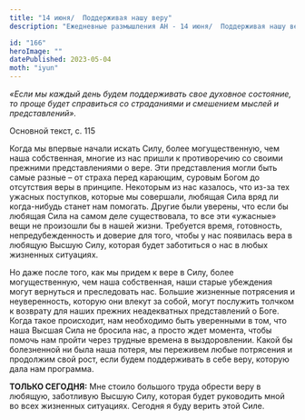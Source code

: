 ```yaml
---
title: "14 июня/  Поддерживая нашу веру"
description: "Ежедневные размышления АН - 14 июня/  Поддерживая нашу веру"

id: "166"
heroImage: ""
datePublished: 2023-05-04
moth: "iyun"
---
```


_«Если мы каждый день будем поддерживать свое духовное состояние, то проще
будет справиться со страданиями и смешением мыслей и представлений»._

Основной текст, с. 115

Когда мы впервые начали искать Силу, более могущественную, чем наша
собственная, многие из нас пришли к противоречию со своими прежними
представлениями о вере. Эти представления могли быть самые разные – от страха
перед карающим, суровым Богом до отсутствия веры в принципе. Некоторым из нас
казалось, что из-за тех ужасных поступков, которые мы совершали, любящая Сила
вряд ли когда-нибудь станет нам помогать. Другие были уверены, что если бы
любящая Сила на самом деле существовала, то все эти «ужасные» вещи не
произошли бы в нашей жизни. Требуется время, готовность, непредубежденность и
доверие для того, чтобы у нас появилась вера в любящую Высшую Силу, которая
будет заботиться о нас в любых жизненных ситуациях.

Но даже после того, как мы придем к вере в Силу, более могущественную, чем
наша собственная, наши старые убеждения могут вернуться и преследовать нас.
Большие жизненные потрясения и неуверенность, которую они влекут за собой,
могут послужить толчком к возврату для наших прежних неадекватных
представлений о Боге. Когда такое происходит, нам необходимо быть уверенными в
том, что наша Высшая Сила не бросила нас, а просто ждет момента, чтобы помочь
нам пройти через трудные времена в выздоровлении. Какой бы болезненной ни была
наша потеря, мы переживем любые потрясения и продолжим свой рост, если будем
поддерживать в себе веру, которую дала нам программа.

**ТОЛЬКО СЕГОДНЯ:** Мне стоило большого труда обрести веру в любящую,
заботливую Высшую Силу, которая будет руководить мной во всех жизненных
ситуациях. Сегодня я буду верить этой Силе.

